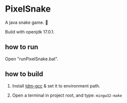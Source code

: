 # PixelSnake

A java snake game. 🐍

Build with openjdk 17.0.1.

## how to run

Open "runPixelSnake.bat".

## how to build

1. Install [tdm-gcc](https://jmeubank.github.io/tdm-gcc/download/) & set it to environment path.

2. Open a terminal in project root, and type: `mingw32-make`
